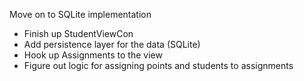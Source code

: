 

Move on to SQLite implementation

- Finish up StudentViewCon
- Add persistence layer for the data (SQLite)
- Hook up Assignments to the view
- Figure out logic for assigning points and students to assignments